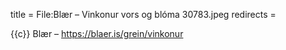 title = File:Blær – Vinkonur vors og blóma 30783.jpeg
redirects =
>>>>

{{c}} Blær – https://blaer.is/grein/vinkonur